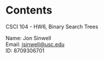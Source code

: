 # Contents

CSCI 104 - HW6, Binary Search Trees

Name: Jon Sinwell\
Email: jsinwell@usc.edu\
ID: 8709306701
